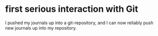 # first serious interaction with Git

I pushed my journals up into a git-repository, and I can now reliably push new journals up into my repository. 